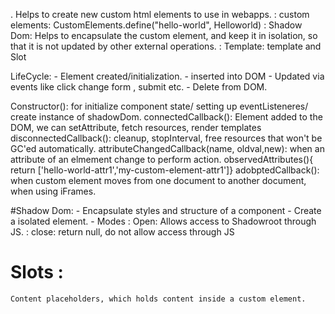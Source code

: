 . Helps to create new custom html elements to use in webapps.
 : custom elements: 
        CustomElements.define("hello-world", Helloworld)
: Shadow Dom: 
    Helps to encapsulate the custom element, and keep it in isolation, so that it is not updated by other
    external operations.
: Template: 
    template and Slot


LifeCycle: 
    - Element created/initialization.
    - inserted into DOM
    - Updated via events like click change form , submit etc.
    - Delete from DOM.

Constructor(): for initialize component state/ setting up eventListeneres/ create instance of shadowDom.
connectedCallback(): Element added to the DOM, we can setAttribute, fetch resources, render templates
disconnectedCallback(): cleanup, stopInterval, free resources that won't be GC'ed automatically.
attributeChangedCallback(name, oldval,new): when an attribute of an elmement change to perform action. 
    observedAttributes(){ return ['hello-world-attr1','my-custom-element-attr1']}
adobptedCallback(): when custom element moves from one document to another document, when using iFrames.


#Shadow Dom:
    - Encapsulate styles and structure of a component
    - Create a isolated element.
    -  Modes
        : Open: Allows access to Shadowroot through JS.
        : close: return null, do not allow access through JS

# Slots :
    Content placeholders, which holds content inside a custom element.